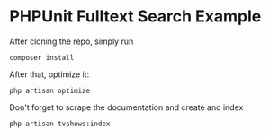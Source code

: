 # PHPUnit Fulltext Search Example

After cloning the repo, simply run

    composer install

After that, optimize it:

    php artisan optimize

Don't forget to scrape the documentation and create and index

    php artisan tvshows:index